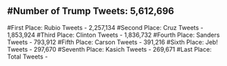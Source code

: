 #Number of Trump Tweets: 5,612,696
---
#First Place: Rubio Tweets - 2,257,134
#Second Place: Cruz Tweets - 1,853,924
#Third Place: Clinton Tweets - 1,836,732
#Fourth Place: Sanders Tweets - 793,912
#Fifth Place: Carson Tweets - 391,216
#Sixth Place: Jeb! Tweets - 297,670
#Seventh Place: Kasich Tweets - 269,671
#Last Place: Total Tweets -  
